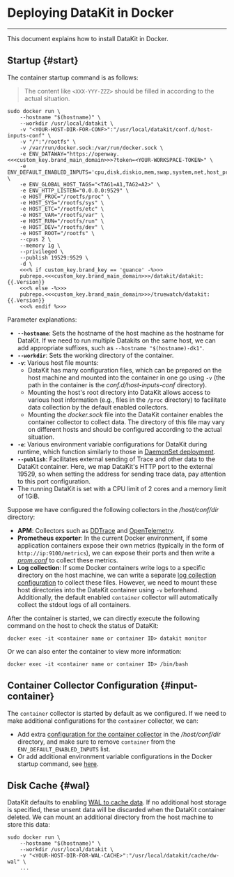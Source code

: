 # Deploying DataKit in Docker
---

This document explains how to install DataKit in Docker.

## Startup {#start}

The container startup command is as follows:

> The content like `<XXX-YYY-ZZZ>` should be filled in according to the actual situation.

```shell
sudo docker run \
    --hostname "$(hostname)" \
    --workdir /usr/local/datakit \
    -v "<YOUR-HOST-DIR-FOR-CONF>":"/usr/local/datakit/conf.d/host-inputs-conf" \
    -v "/":"/rootfs" \
    -v /var/run/docker.sock:/var/run/docker.sock \
    -e ENV_DATAWAY="https://openway.<<<custom_key.brand_main_domain>>>?token=<YOUR-WORKSPACE-TOKEN>" \
    -e ENV_DEFAULT_ENABLED_INPUTS='cpu,disk,diskio,mem,swap,system,net,host_processes,hostobject,container,dk' \
    -e ENV_GLOBAL_HOST_TAGS="<TAG1=A1,TAG2=A2>" \
    -e ENV_HTTP_LISTEN="0.0.0.0:9529" \
    -e HOST_PROC="/rootfs/proc" \
    -e HOST_SYS="/rootfs/sys" \
    -e HOST_ETC="/rootfs/etc" \
    -e HOST_VAR="/rootfs/var" \
    -e HOST_RUN="/rootfs/run" \
    -e HOST_DEV="/rootfs/dev" \
    -e HOST_ROOT="/rootfs" \
    --cpus 2 \
    --memory 1g \
    --privileged \
    --publish 19529:9529 \
    -d \
    <<<% if custom_key.brand_key == 'guance' -%>>>
    pubrepo.<<<custom_key.brand_main_domain>>>/datakit/datakit:{{.Version}}
    <<<% else -%>>>
    pubrepo.<<<custom_key.brand_main_domain>>>/truewatch/datakit:{{.Version}}
    <<<% endif %>>>
```

Parameter explanations:

- **`--hostname`**: Sets the hostname of the host machine as the hostname for DataKit. If we need to run multiple Datakits on the same host, we can add appropriate suffixes, such as `--hostname "$(hostname)-dk1"`.
- **`--workdir`**: Sets the working directory of the container.
- **`-v`**: Various host file mounts:
    - DataKit has many configuration files, which can be prepared on the host machine and mounted into the container in one go using `-v` (the path in the container is the *conf.d/host-inputs-conf* directory).
    - Mounting the host's root directory into DataKit allows access to various host information (e.g., files in the `/proc` directory) to facilitate data collection by the default enabled collectors.
    - Mounting the *docker.sock* file into the DataKit container enables the container collector to collect data. The directory of this file may vary on different hosts and should be configured according to the actual situation.
- **`-e`**: Various environment variable configurations for DataKit during runtime, which function similarly to those in [DaemonSet deployment](datakit-daemonset-deploy.md#env-setting).
- **`--publish`**: Facilitates external sending of Trace and other data to the DataKit container. Here, we map DataKit's HTTP port to the external 19529, so when setting the address for sending trace data, pay attention to this port configuration.
- The running DataKit is set with a CPU limit of 2 cores and a memory limit of 1GiB.

Suppose we have configured the following collectors in the */host/conf/dir* directory:

- **APM**: Collectors such as [DDTrace](../integrations/ddtrace.md) and [OpenTelemetry](../integrations/opentelemetry.md).
- **Prometheus exporter**: In the current Docker environment, if some application containers expose their own metrics (typically in the form of `http://ip:9100/metrics`), we can expose their ports and then write a [*prom.conf*](../integrations/prom.md) to collect these metrics.
- **Log collection**: If some Docker containers write logs to a specific directory on the host machine, we can write a separate [log collection configuration](../integrations/logging.md#config) to collect these files. However, we need to mount these host directories into the DataKit container using `-v` beforehand. Additionally, the default enabled `container` collector will automatically collect the stdout logs of all containers.

After the container is started, we can directly execute the following command on the host to check the status of DataKit:

```shell
docker exec -it <container name or container ID> datakit monitor
```

Or we can also enter the container to view more information:

```shell
docker exec -it <container name or container ID> /bin/bash
```

## Container Collector Configuration {#input-container}

The `container` collector is started by default as we configured. If we need to make additional configurations for the `container` collector, we can:

- Add extra [configuration for the container collector](../integrations/container.md#config) in the */host/conf/dir* directory, and make sure to remove `container` from the `ENV_DEFAULT_ENABLED_INPUTS` list.
- Or add additional environment variable configurations in the Docker startup command, see [here](../integrations/container.md#__tabbed_1_2).

## Disk Cache {#wal}

DataKit defaults to enabling [WAL to cache data](datakit-conf.md#dataway-wal). If no additional host storage is specified, these unsent data will be discarded when the DataKit container deleted. We can mount an additional directory from the host machine to store this data:

```shell hl_lines="4"
sudo docker run \
    --hostname "$(hostname)" \
    --workdir /usr/local/datakit \
    -v "<YOUR-HOST-DIR-FOR-WAL-CACHE>":"/usr/local/datakit/cache/dw-wal" \
    ...
```
